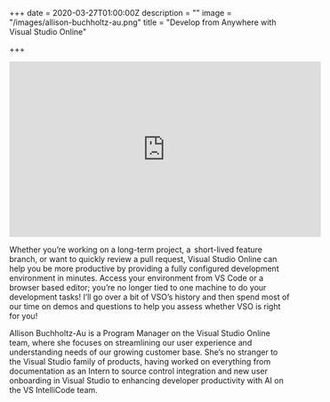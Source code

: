 +++
date = 2020-03-27T01:00:00Z
description = ""
image = "/images/allison-buchholtz-au.png"
title = "Develop from Anywhere with Visual Studio Online"

+++
<iframe width="560" height="315" src="https://www.youtube.com/embed/36pbbdPUGks" frameborder="0" allow="accelerometer; autoplay; clipboard-write; encrypted-media; gyroscope; picture-in-picture" allowfullscreen></iframe>

Whether you’re working on a long-term project, a  short-lived feature branch, or want to quickly review a pull request, Visual Studio Online can help you be more productive by providing a fully configured development environment in minutes. Access your environment from VS Code or a browser based editor; you’re no longer tied to one machine to do your development tasks! I’ll go over a bit of VSO’s history and then spend most of our time on demos and questions to help you assess whether VSO is right for you!

Allison Buchholtz-Au is a Program Manager on the Visual Studio Online team, where she focuses on streamlining our user experience and understanding needs of our growing customer base. She’s no stranger to the Visual Studio family of products, having worked on everything from documentation as an Intern to source control integration and new user onboarding in Visual Studio to enhancing developer productivity with AI on the VS IntelliCode team.